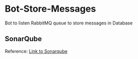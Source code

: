 # Bot-Store-Messages

Bot to listen RabbitMQ queue to store messages in Database

## SonarQube

Reference:
[Link to Sonarqube](https://devops-sonarqube.marcoshssilva.com.br/dashboard?id=bot-store-messages)
